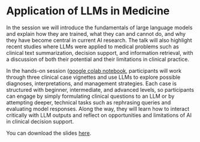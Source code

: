 # Application of LLMs in Medicine

In the session we will introduce the fundamentals of large language models and explain how they are trained, what they can and cannot do, and why they have become central in current AI research. The talk will also highlight recent studies where LLMs were applied to medical problems such as clinical text summarization, decision support, and information retrieval, with a discussion of both their potential and their limitations in clinical practice.

In the hands-on session ([google colab notebook](https://colab.research.google.com/drive/1w6oqwjsuhDTRPgCS9YBfyX5VHc3h1gnE?usp=sharing](https://colab.research.google.com/drive/1iv1ouCqDl2NGkPaFC5tCKmIUxUbaFIlV?usp=sharing)), participants will work through three clinical case vignettes and use LLMs to explore possible diagnoses, interpretations, and management strategies. Each case is structured with beginner, intermediate, and advanced levels, so participants can engage by simply formulating clinical questions to an LLM or by attempting deeper, technical tasks such as rephrasing queries and evaluating model responses. Along the way, they will learn how to interact critically with LLM outputs and reflect on opportunities and limitations of AI in clinical decision support. 

You can download the slides [here](3.3llm_in_medicine.pdf).
